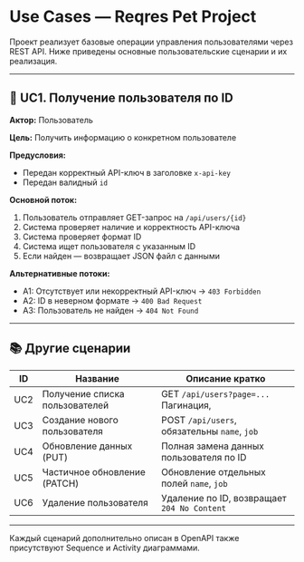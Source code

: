 # Use Cases — Reqres Pet Project

Проект реализует базовые операции управления пользователями через REST API. Ниже приведены основные пользовательские сценарии и их реализация.

---

## 📌 UC1. Получение пользователя по ID

**Актор:** Пользователь 

**Цель:** Получить информацию о конкретном пользователе

**Предусловия:**
- Передан корректный API-ключ в заголовке `x-api-key`
- Передан валидный `id`

**Основной поток:**
1. Пользователь отправляет GET-запрос на `/api/users/{id}`
2. Система проверяет наличие и корректность API-ключа
3. Система проверяет формат ID
4. Система ищет пользователя с указанным ID
5. Если найден — возвращает JSON файл с данными

**Альтернативные потоки:**
- A1: Отсутствует или некорректный API-ключ → `403 Forbidden`
- A2: ID в неверном формате → `400 Bad Request`
- A3: Пользователь не найден → `404 Not Found`

---

## 📚 Другие сценарии

| ID  | Название                          | Описание кратко                                 |
|-----|-----------------------------------|-------------------------------------------------|
| UC2 | Получение списка пользователей    | GET `/api/users?page=...`  Пагинация,           |
| UC3 | Создание нового пользователя      | POST `/api/users`, обязательны `name`, `job`    |
| UC4 | Обновление данных (PUT)           | Полная замена данных пользователя по ID         |
| UC5 | Частичное обновление (PATCH)      | Обновление отдельных полей `name`, `job`        |
| UC6 | Удаление пользователя             | Удаление по ID, возвращает `204 No Content`     |

---

Каждый сценарий дополнительно описан в OpenAPI также присутствуют Sequence и Activity диаграммами.

